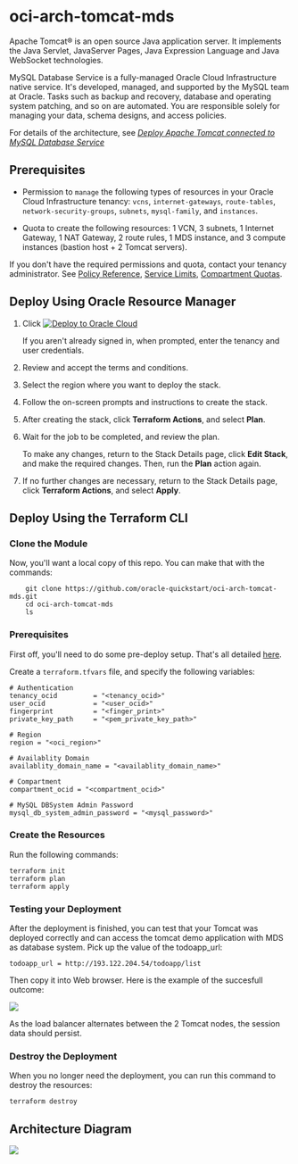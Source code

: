 # oci-arch-tomcat-mds

Apache Tomcat® is an open source Java application server. It implements the Java Servlet, JavaServer Pages, Java Expression Language and Java WebSocket technologies.

MySQL Database Service is a fully-managed Oracle Cloud Infrastructure native service. It's developed, managed, and supported by the MySQL team at Oracle. Tasks such as backup and recovery, database and operating system patching, and so on are automated. You are responsible solely for managing your data, schema designs, and access policies.

For details of the architecture, see [_Deploy Apache Tomcat connected to MySQL Database Service_](https://docs.oracle.com/en/solutions/deploy-tomcat-mysql/index.html)

## Prerequisites

- Permission to `manage` the following types of resources in your Oracle Cloud Infrastructure tenancy: `vcns`, `internet-gateways`, `route-tables`, `network-security-groups`, `subnets`, `mysql-family`, and `instances`.

- Quota to create the following resources: 1 VCN, 3 subnets, 1 Internet Gateway, 1 NAT Gateway, 2 route rules, 1 MDS instance, and 3 compute instances (bastion host + 2 Tomcat servers).

If you don't have the required permissions and quota, contact your tenancy administrator. See [Policy Reference](https://docs.cloud.oracle.com/en-us/iaas/Content/Identity/Reference/policyreference.htm), [Service Limits](https://docs.cloud.oracle.com/en-us/iaas/Content/General/Concepts/servicelimits.htm), [Compartment Quotas](https://docs.cloud.oracle.com/iaas/Content/General/Concepts/resourcequotas.htm).

## Deploy Using Oracle Resource Manager

1. Click [![Deploy to Oracle Cloud](https://oci-resourcemanager-plugin.plugins.oci.oraclecloud.com/latest/deploy-to-oracle-cloud.svg)](https://cloud.oracle.com/resourcemanager/stacks/create?region=home&zipUrl=https://github.com/oracle-quickstart/oci-arch-tomcat-mds/releases/latest/download/oci-arch-tomcat-mds-stack-latest.zip)

    If you aren't already signed in, when prompted, enter the tenancy and user credentials.

2. Review and accept the terms and conditions.

3. Select the region where you want to deploy the stack.

4. Follow the on-screen prompts and instructions to create the stack.

5. After creating the stack, click **Terraform Actions**, and select **Plan**.

6. Wait for the job to be completed, and review the plan.

    To make any changes, return to the Stack Details page, click **Edit Stack**, and make the required changes. Then, run the **Plan** action again.

7. If no further changes are necessary, return to the Stack Details page, click **Terraform Actions**, and select **Apply**. 

## Deploy Using the Terraform CLI

### Clone the Module

Now, you'll want a local copy of this repo. You can make that with the commands:

```
    git clone https://github.com/oracle-quickstart/oci-arch-tomcat-mds.git
    cd oci-arch-tomcat-mds
    ls
```

### Prerequisites
First off, you'll need to do some pre-deploy setup.  That's all detailed [here](https://github.com/cloud-partners/oci-prerequisites).

Create a `terraform.tfvars` file, and specify the following variables:

```
# Authentication
tenancy_ocid         = "<tenancy_ocid>"
user_ocid            = "<user_ocid>"
fingerprint          = "<finger_print>"
private_key_path     = "<pem_private_key_path>"

# Region
region = "<oci_region>"

# Availablity Domain 
availablity_domain_name = "<availablity_domain_name>"

# Compartment
compartment_ocid = "<compartment_ocid>"

# MySQL DBSystem Admin Password 
mysql_db_system_admin_password = "<mysql_password>"

````

### Create the Resources
Run the following commands:

    terraform init
    terraform plan
    terraform apply


### Testing your Deployment
After the deployment is finished, you can test that your Tomcat was deployed correctly and can access the tomcat demo application with MDS as database system. Pick up the value of the todoapp_url:

````
todoapp_url = http://193.122.204.54/todoapp/list
`````

Then copy it into Web browser. Here is the example of the succesfull outcome:

![](./images/todoapp.png)

As the load balancer alternates between the 2 Tomcat nodes, the session data should persist.

### Destroy the Deployment
When you no longer need the deployment, you can run this command to destroy the resources:

    terraform destroy

## Architecture Diagram

![](./images/architecture-deploy-tomcat-mds.png)


